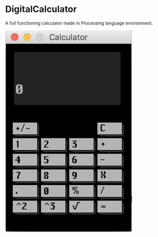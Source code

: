 # DigitalCalculator
A full functioning calculator made in Processing language environment.


![Calculator](https://github.com/NarenAnandh/DigitalCalculator/blob/master/Calculator/Calculator.png)

